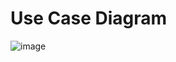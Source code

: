# Use Case Diagram 
![image](https://github.com/user-attachments/assets/a0fa3e16-62ee-45ff-b7c1-7177a42da256)
